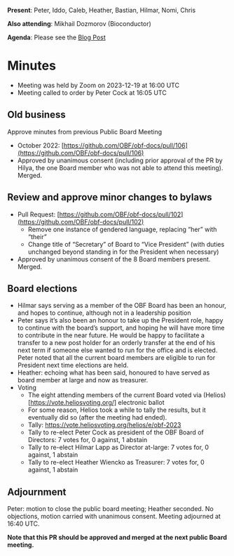 **Present**: Peter, Iddo, Caleb, Heather, Bastian, Hilmar, Nomi, Chris

**Also attending**: Mikhail Dozmorov (Bioconductor)

**Agenda**: Please see the [Blog Post](https://www.open-bio.org/2023/12/04/obf-public-board-meeting-2023-12-19/)

# Minutes
- Meeting was held by Zoom on 2023-12-19 at 16:00 UTC
- Meeting called to order by Peter Cock at 16:05 UTC

## Old business
Approve minutes from previous Public Board Meeting
- October 2022: [https://github.com/OBF/obf-docs/pull/106](https://github.com/OBF/obf-docs/pull/106)
- Approved by unanimous consent (including prior approval of the PR by Hilya, the one Board member who was not able to attend this meeting). Merged.

## Review and approve minor changes to bylaws
- Pull Request: [https://github.com/OBF/obf-docs/pull/102](https://github.com/OBF/obf-docs/pull/102)
  - Remove one instance of gendered language, replacing “her” with “their”
  - Change title of “Secretary” of Board to “Vice President” (with duties unchanged beyond standing in for the President when necessary)
- Approved by unanimous consent of the 8 Board members present. Merged.

## Board elections
- Hilmar says serving as a member of the OBF Board has been an honour, and hopes to continue, although not in a leadership position
- Peter says it’s also been an honour to take up the President role, happy to continue with the board’s support,
  and hoping he will have more time to contribute in the near future.
  He would be happy to facilitate a transfer to a new post holder for an orderly transfer at the end of his next term if someone else wanted to run for the office and is elected.
  Peter noted that all the current board members are eligible to run for President next time elections are held.
- Heather: echoing what has been said, honoured to have served as board member at large and now as treasurer.
- Voting
  - The eight attending members of the current Board voted via (Helios)[https://vote.heliosvoting.org/] electronic ballot
  - For some reason, Helios took a while to tally the results, but it eventually did so (after the meeting had ended).
  - Tally: <https://vote.heliosvoting.org/helios/e/obf-2023>
  - Tally to re-elect Peter Cock as president of the OBF Board of Directors: 7 votes for, 0 against, 1 abstain
  - Tally to re-elect Hilmar Lapp as Director at-large: 7 votes for, 0 against, 1 abstain
  - Tally to re-elect Heather Wiencko as Treasurer: 7 votes for, 0 against, 1 abstain

## Adjournment
Peter: motion to close the public board meeting; Heather seconded. No objections, motion carried with unanimous consent. Meeting adjourned at 16:40 UTC.

**Note that this PR should be approved and merged at the next public Board meeting.**
